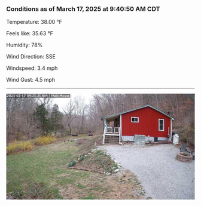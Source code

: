 ### Conditions as of March 17, 2025 at 9:40:50 AM CDT 

Temperature: 38.00 &deg;F

Feels like: 35.63 &deg;F

Humidity: 78%

Wind Direction: SSE

Windspeed: 3.4 mph

Wind Gust: 4.5 mph

---

<img src="./images/latest.jpeg"/>

